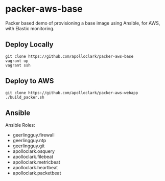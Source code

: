# packer-aws-base

Packer based demo of provisioning a base image using Ansible, for AWS, with Elastic monitoring.

## Deploy Locally
```shell
git clone https://github.com/apolloclark/packer-aws-base
vagrant up
vagrant ssh
```

## Deploy to AWS
```shell
git clone https://github.com/apolloclark/packer-aws-webapp
./build_packer.sh
```

## Ansible

Ansible Roles:
- geerlingguy.firewall
- geerlingguy.ntp
- geerlingguy.git
- apolloclark.osquery
- apolloclark.filebeat
- apolloclark.metricbeat
- apolloclark.heartbeat
- apolloclark.packetbeat
